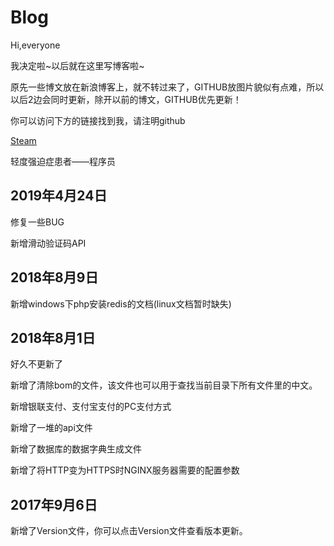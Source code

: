 # Blog
Hi,everyone

我决定啦~以后就在这里写博客啦~

原先一些博文放在新浪博客上，就不转过来了，GITHUB放图片貌似有点难，所以以后2边会同时更新，除开以前的博文，GITHUB优先更新！

你可以访问下方的链接找到我，请注明github


[Steam](http://steamcommunity.com/id/MorrowindAji)

轻度强迫症患者——程序员


## 2019年4月24日

修复一些BUG

新增滑动验证码API

## 2018年8月9日

新增windows下php安装redis的文档(linux文档暂时缺失)

## 2018年8月1日
好久不更新了

新增了清除bom的文件，该文件也可以用于查找当前目录下所有文件里的中文。

新增银联支付、支付宝支付的PC支付方式

新增了一堆的api文件

新增了数据库的数据字典生成文件

新增了将HTTP变为HTTPS时NGINX服务器需要的配置参数

## 2017年9月6日
新增了Version文件，你可以点击Version文件查看版本更新。
